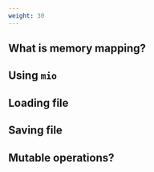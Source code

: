 ```yaml
---
weight: 30
---
```


## What is memory mapping?

## Using `mio`

## Loading file

## Saving file

## Mutable operations?